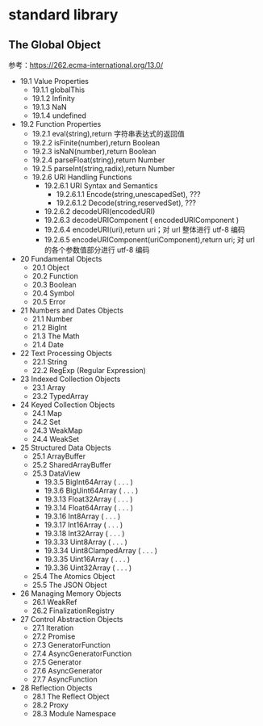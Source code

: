 # standard library

## The Global Object

参考：https://262.ecma-international.org/13.0/

- 19.1 Value Properties
  - 19.1.1 globalThis
  - 19.1.2 Infinity
  - 19.1.3 NaN
  - 19.1.4 undefined
- 19.2 Function Properties
  - 19.2.1 eval(string),return 字符串表达式的返回值
  - 19.2.2 isFinite(number),return Boolean
  - 19.2.3 isNaN(number),return Boolean
  - 19.2.4 parseFloat(string),return Number
  - 19.2.5 parseInt(string,radix),return Number
  - 19.2.6 URI Handling Functions
    - 19.2.6.1 URI Syntax and Semantics
      - 19.2.6.1.1 Encode(string,unescapedSet), ???
      - 19.2.6.1.2 Decode(string,reservedSet), ???
    - 19.2.6.2 decodeURI(encodedURI)
    - 19.2.6.3 decodeURIComponent ( encodedURIComponent )
    - 19.2.6.4 encodeURI(uri),return uri；对 url 整体进行 utf-8 编码
    - 19.2.6.5 encodeURIComponent(uriComponent),return uri; 对 url 的各个参数值部分进行 utf-8 编码
- 20 Fundamental Objects
  - 20.1 Object
  - 20.2 Function
  - 20.3 Boolean
  - 20.4 Symbol
  - 20.5 Error
- 21 Numbers and Dates Objects
  - 21.1 Number
  - 21.2 BigInt
  - 21.3 The Math
  - 21.4 Date
- 22 Text Processing Objects
  - 22.1 String
  - 22.2 RegExp (Regular Expression)
- 23 Indexed Collection Objects
  - 23.1 Array
  - 23.2 TypedArray
- 24 Keyed Collection Objects
  - 24.1 Map
  - 24.2 Set
  - 24.3 WeakMap
  - 24.4 WeakSet
- 25 Structured Data Objects
  - 25.1 ArrayBuffer
  - 25.2 SharedArrayBuffer
  - 25.3 DataView
    - 19.3.5 BigInt64Array ( . . . )
    - 19.3.6 BigUint64Array ( . . . )
    - 19.3.13 Float32Array ( . . . )
    - 19.3.14 Float64Array ( . . . )
    - 19.3.16 Int8Array ( . . . )
    - 19.3.17 Int16Array ( . . . )
    - 19.3.18 Int32Array ( . . . )
    - 19.3.33 Uint8Array ( . . . )
    - 19.3.34 Uint8ClampedArray ( . . . )
    - 19.3.35 Uint16Array ( . . . )
    - 19.3.36 Uint32Array ( . . . )
  - 25.4 The Atomics Object
  - 25.5 The JSON Object
- 26 Managing Memory Objects
  - 26.1 WeakRef
  - 26.2 FinalizationRegistry
- 27 Control Abstraction Objects
  - 27.1 Iteration
  - 27.2 Promise
  - 27.3 GeneratorFunction
  - 27.4 AsyncGeneratorFunction
  - 27.5 Generator
  - 27.6 AsyncGenerator
  - 27.7 AsyncFunction
- 28 Reflection Objects
  - 28.1 The Reflect Object
  - 28.2 Proxy
  - 28.3 Module Namespace
